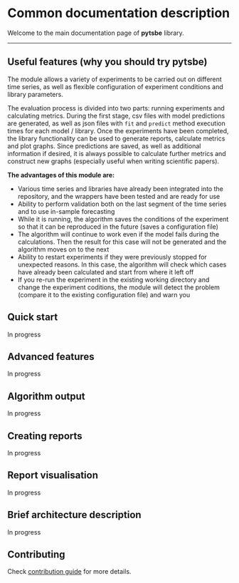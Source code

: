 # Common documentation description 

Welcome to the main documentation page of **pytsbe** library. 

---

## Useful features (why you should try pytsbe)

The module allows a variety of experiments to be carried 
out on different time series, as well as flexible configuration
of experiment conditions and library parameters.

The evaluation process is divided into two parts: running
experiments and calculating metrics. During the first stage,
csv files with model predictions are generated, 
as well as json files with `fit` and `predict` method execution times for 
each model / library. Once the experiments have been completed, the library 
functionality can be used to generate reports, calculate metrics and plot
graphs. Since predictions are saved, as well as additional information if desired, 
it is always possible to calculate further metrics and construct new graphs (especially useful
when writing scientific papers).


**The advantages of this module are:**
- Various time series and libraries have already been integrated into 
  the repository, and the wrappers have been tested and are ready for use
- Ability to perform validation both on the last segment 
  of the time series and to use in-sample forecasting
- While it is running, the algorithm saves the conditions of the experiment
  so that it can be reproduced in the future (saves a configuration file) 
- The algorithm will continue to work even if the model fails during the calculations. 
  Then the result for this case will not be generated and the algorithm moves on to the next 
- Ability to restart experiments if they were previously stopped 
  for unexpected reasons. In this case, the algorithm will check which cases have already been calculated and start from where it left off
- If you re-run the experiment in the existing working directory and change the experiment coditions, the module will detect the problem
  (compare it to the existing configuration file) and warn you

## Quick start

In progress

## Advanced features

In progress

## Algorithm output 

In progress

## Creating reports

In progress 

## Report visualisation

In progress 

## Brief architecture description

In progress

## Contributing

Check [contribution guide](contributing.md) for more details.